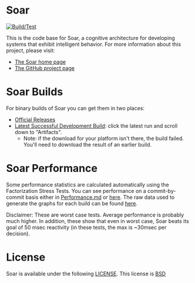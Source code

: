 # Soar

[![Build/Test](https://github.com/SoarGroup/Soar/actions/workflows/build.yml/badge.svg)](https://github.com/SoarGroup/Soar/actions/workflows/build.yml)

This is the code base for Soar, a cognitive architecture for developing systems that exhibit intelligent behavior. For more information about this project, please visit:

* [The Soar home page](http://soar.eecs.umich.edu/)
* [The GitHub project page](https://github.com/SoarGroup/Soar)

# Soar Builds

For binary builds of Soar you can get them in two places:

* [Official Releases](http://soar.eecs.umich.edu/articles/downloads/soar-suite)
* [Latest Successful Development Build](https://github.com/SoarGroup/Soar/actions/workflows/build.yml?query=branch%3Adevelopment): click the latest run and scroll down to "Artifacts".
  - Note: if the download for your platform isn't there, the build failed. You'll need to download the result of an earlier build.

# Soar Performance

Some performance statistics are calculated automatically using the Factorization Stress Tests.  You can see performance on a commit-by-commit basis either in [Performance.md](https://github.com/SoarGroup/Soar/blob/development/Performance.md) or [here](http://soar-jenkins.eecs.umich.edu/Performance/). The raw data used to generate the graphs for each build can be found [here](http://soar-jenkins.eecs.umich.edu/Performance/).

Disclaimer: These are worst case tests.  Average performance is probably much higher.  In addition, these show that even in worst case, Soar beats its goal of 50 msec reactivity (in these tests, the max is ~30msec per decision).

# License

Soar is available under the following [LICENSE](https://github.com/SoarGroup/Soar/blob/development/LICENSE.md).  This license is [BSD](http://opensource.org/licenses/BSD-2-Clause)
